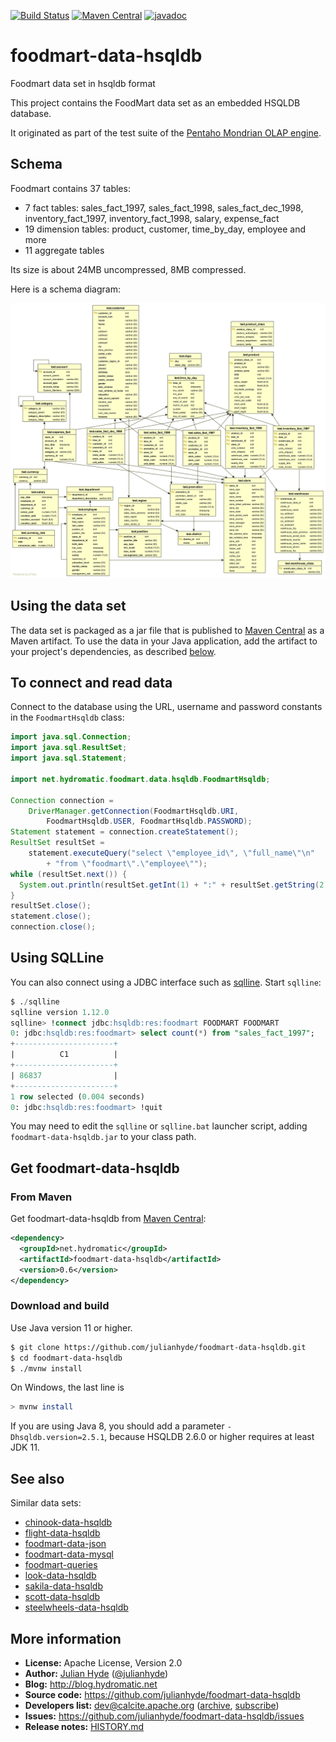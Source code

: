 <!--
{% comment %}
Licensed to Julian Hyde under one or more contributor license
agreements.  See the NOTICE file distributed with this work
for additional information regarding copyright ownership.
Julian Hyde licenses this file to you under the Apache
License, Version 2.0 (the "License"); you may not use this
file except in compliance with the License.  You may obtain a
copy of the License at

http://www.apache.org/licenses/LICENSE-2.0

Unless required by applicable law or agreed to in writing,
software distributed under the License is distributed on an
"AS IS" BASIS, WITHOUT WARRANTIES OR CONDITIONS OF ANY KIND,
either express or implied.  See the License for the specific
language governing permissions and limitations under the
License.
{% endcomment %}
-->
[![Build Status](https://github.com/julianhyde/foodmart-data-hsqldb/actions/workflows/main.yml/badge.svg?branch=main)](https://github.com/julianhyde/foodmart-data-hsqldb/actions?query=branch%3Amain)
[![Maven Central](https://maven-badges.herokuapp.com/maven-central/net.hydromatic/foodmart-data-hsqldb/badge.svg)](https://maven-badges.herokuapp.com/maven-central/net.hydromatic/foodmart-data-hsqldb)
[![javadoc](https://javadoc.io/badge2/net.hydromatic/foodmart-data-hsqldb/javadoc.svg)](https://javadoc.io/doc/net.hydromatic/foodmart-data-hsqldb)

# foodmart-data-hsqldb
Foodmart data set in hsqldb format

This project contains the FoodMart data set as an embedded
HSQLDB database.

It originated as part of the test suite of the
<a href="https://mondrian.pentaho.org">Pentaho Mondrian OLAP engine</a>.

## Schema

Foodmart contains 37 tables:
* 7 fact tables: sales_fact_1997, sales_fact_1998, sales_fact_dec_1998,
  inventory_fact_1997, inventory_fact_1998, salary, expense_fact
* 19 dimension tables: product, customer, time_by_day, employee and more
* 11 aggregate tables

Its size is about 24MB uncompressed, 8MB compressed.

Here is a schema diagram:

![Foodmart schema diagram](foodmart-schema.png)

## Using the data set

The data set is packaged as a jar file that is published to
[Maven Central](https://search.maven.org/#search%7Cga%7C1%7Ca%3Afoodmart-data-hsqldb)
as a Maven artifact. To use the data in your Java application,
add the artifact to your project's dependencies,
as described [below](#from-maven).

## To connect and read data

Connect to the database using the URL, username and password
constants in the `FoodmartHsqldb` class:

```java
import java.sql.Connection;
import java.sql.ResultSet;
import java.sql.Statement;

import net.hydromatic.foodmart.data.hsqldb.FoodmartHsqldb;

Connection connection =
    DriverManager.getConnection(FoodmartHsqldb.URI,
        FoodmartHsqldb.USER, FoodmartHsqldb.PASSWORD);
Statement statement = connection.createStatement();
ResultSet resultSet =
    statement.executeQuery("select \"employee_id\", \"full_name\"\n"
        + "from \"foodmart\".\"employee\"");
while (resultSet.next()) {
  System.out.println(resultSet.getInt(1) + ":" + resultSet.getString(2));
}
resultSet.close();
statement.close();
connection.close();
```

## Using SQLLine

You can also connect using a JDBC interface such as
[sqlline](https://github.com/julianhyde/sqlline).  Start `sqlline`:

```sql
$ ./sqlline
sqlline version 1.12.0
sqlline> !connect jdbc:hsqldb:res:foodmart FOODMART FOODMART
0: jdbc:hsqldb:res:foodmart> select count(*) from "sales_fact_1997";
+----------------------+
|          C1          |
+----------------------+
| 86837                |
+----------------------+
1 row selected (0.004 seconds)
0: jdbc:hsqldb:res:foodmart> !quit
```

You may need to edit the `sqlline` or `sqlline.bat` launcher script,
adding `foodmart-data-hsqldb.jar` to your class path.

## Get foodmart-data-hsqldb

### From Maven

Get foodmart-data-hsqldb from
<a href="https://search.maven.org/#search%7Cga%7C1%7Cg%3Anet.hydromatic%20a%3Afoodmart-data-hsqldb">Maven Central</a>:

```xml
<dependency>
  <groupId>net.hydromatic</groupId>
  <artifactId>foodmart-data-hsqldb</artifactId>
  <version>0.6</version>
</dependency>
```

### Download and build

Use Java version 11 or higher.

```bash
$ git clone https://github.com/julianhyde/foodmart-data-hsqldb.git
$ cd foodmart-data-hsqldb
$ ./mvnw install
```

On Windows, the last line is

```bash
> mvnw install
```

If you are using Java 8, you should add a parameter
`-Dhsqldb.version=2.5.1`, because HSQLDB 2.6.0 or higher
requires at least JDK 11.

## See also

Similar data sets:
* [chinook-data-hsqldb](https://github.com/julianhyde/chinook-data-hsqldb)
* [flight-data-hsqldb](https://github.com/julianhyde/flight-data-hsqldb)
* [foodmart-data-json](https://github.com/julianhyde/foodmart-data-json)
* [foodmart-data-mysql](https://github.com/julianhyde/foodmart-data-mysql)
* [foodmart-queries](https://github.com/julianhyde/foodmart-queries)
* [look-data-hsqldb](https://github.com/hydromatic/look-data-hsqldb)
* [sakila-data-hsqldb](https://github.com/hydromatic/sakila-data-hsqldb)
* [scott-data-hsqldb](https://github.com/julianhyde/scott-data-hsqldb)
* [steelwheels-data-hsqldb](https://github.com/julianhyde/steelwheels-data-hsqldb)

## More information

* **License:** Apache License, Version 2.0
* **Author:** [Julian Hyde](https://github.com/julianhyde)
  ([@julianhyde](https://twitter.com/julianhyde))
* **Blog:** http://blog.hydromatic.net
* **Source code:** https://github.com/julianhyde/foodmart-data-hsqldb
* **Developers list:**
  [dev@calcite.apache.org](mailto:dev@calcite.apache.org)
  ([archive](https://mail-archives.apache.org/mod_mbox/calcite-dev/),
  [subscribe](mailto:dev-subscribe@calcite.apache.org))
* **Issues:** https://github.com/julianhyde/foodmart-data-hsqldb/issues
* **Release notes:** [HISTORY.md](HISTORY.md)
